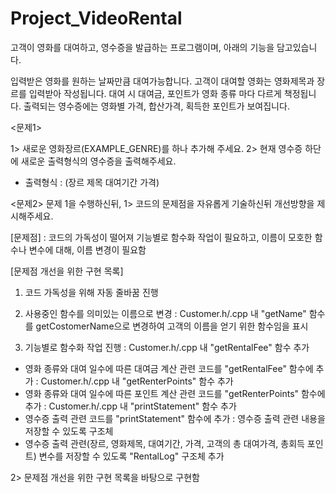 # Project_VideoRental

고객이 영화를 대여하고, 영수증을 발급하는 프로그램이며, 아래의 기능을 담고있습니다.

입력받은 영화를 원하는 날짜만큼 대여가능합니다.
고객이 대여할 영화는 영화제목과 장르를 입력받아 작성됩니다.
대여 시 대여금, 포인트가 영화 종류 마다 다르게 책정됩니다.
출력되는 영수증에는 영화별 가격, 합산가격, 획득한 포인트가 보여집니다.

<문제1>

  1> 새로운 영화장르(EXAMPLE_GENRE)를 하나 추가해 주세요.
  2> 현재 영수증 하단에 새로운 출력형식의 영수증을 출력해주세요.
  * 출력형식 : (장르 제목 대여기간 가격)
  
<문제2>
문제 1을 수행하신뒤, 
1> 코드의 문제점을 자유롭게 기술하신뒤 개선방향을 제시해주세요.

[문제점] 
: 코드의 가독성이 떨어져 기능별로 함수화 작업이 필요하고, 이름이 모호한 함수나 변수에 대해, 이름 변경이 필요함

[문제점 개선을 위한 구현 목록]
1) 코드 가독성을 위해 자동 줄바꿈 진행

2) 사용중인 함수를 의미있는 이름으로 변경
: Customer.h/.cpp 내 "getName" 함수를 getCostomerName으로 변경하여 고객의 이름을 얻기 위한 함수임을 표시

3) 기능별로 함수화 작업 진행
: Customer.h/.cpp 내 "getRentalFee" 함수 추가
- 영화 종류와 대여 일수에 따른 대여금 계산 관련 코드를 "getRentalFee" 함수에 추가
: Customer.h/.cpp 내 "getRenterPoints" 함수 추가
- 영화 종류와 대여 일수에 따른 포인트 계산 관련 코드를 "getRenterPoints" 함수에 추가
: Customer.h/.cpp 내 "printStatement" 함수 추가
- 영수증 출력 관련 코드를 "printStatement" 함수에 추가
: 영수증 출력 관련 내용을 저장할 수 있도록 구조체 
- 영수증 출력 관련(장르, 영화제목, 대여기간, 가격, 고객의 총 대여가격, 총회득 포인트) 변수를 저장할 수 있도록  "RentalLog" 구조체 추가

2> 문제점 개선을 위한 구현 목록을 바탕으로 구현함


